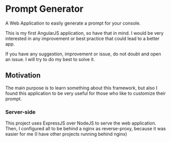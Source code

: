 # Prompt Generator

A Web Application to easily generate a prompt for your console.

This is my first AngularJS application, so have that in mind.
I would be very interested in any improvement or best practice that could lead
to a better app.

If you have any suggestion, improvement or issue, do not doubt and open an
issue. I will try to do my best to solve it.

## Motivation

The main purpose is to learn something about this framework, but also I found
this application to be very useful for those who like to customize their prompt.

### Server-side
This project uses ExpressJS over NodeJS to serve the web application.
Then, I configured all to be behind a nginx as reverse-proxy, because it was easier
for me (I have other projects running behind nginx)